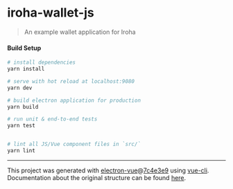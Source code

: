 # iroha-wallet-js

> An example wallet application for Iroha

#### Build Setup

``` bash
# install dependencies
yarn install

# serve with hot reload at localhost:9080
yarn dev

# build electron application for production
yarn build

# run unit & end-to-end tests
yarn test


# lint all JS/Vue component files in `src/`
yarn lint

```

---

This project was generated with [electron-vue](https://github.com/SimulatedGREG/electron-vue)@[7c4e3e9](https://github.com/SimulatedGREG/electron-vue/tree/7c4e3e90a772bd4c27d2dd4790f61f09bae0fcef) using [vue-cli](https://github.com/vuejs/vue-cli). Documentation about the original structure can be found [here](https://simulatedgreg.gitbooks.io/electron-vue/content/index.html).
